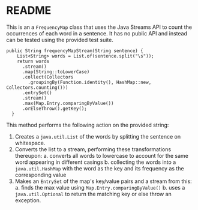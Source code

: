 # README

This is an a `FrequencyMap` class that uses the Java Streams API to count the occurrences of each word in a sentence. It has no public API and instead can be tested using the provided test suite.

````
public String frequencyMapStream(String sentence) {
    List<String> words = List.of(sentence.split("\s"));
    return words
      .stream()
      .map(String::toLowerCase)
      .collect(Collectors
        .groupingBy(Function.identity(), HashMap::new, Collectors.counting()))
      .entrySet()
      .stream()
      .max(Map.Entry.comparingByValue())
      .orElseThrow().getKey();
  }
  ````
  
  This method performs the following action on the provided string:
  1. Creates a `java.util.List` of the words by splitting the sentence on whitespace.
  2. Converts the list to a stream, performing these transformations thereupon:
    a. converts all words to lowercase to account for the same word appearing in different casings
    b. collecting the words into a `java.util.HashMap` with the word as the key and its frequency as the corresponding value
  3. Makes an `EntrySet` of the map's key/value pairs and a stream from this:
    a. finds the max value using `Map.Entry.comparingByValue()`
    b. uses a `java.util.Optional` to return the matching key or else throw an exception.
